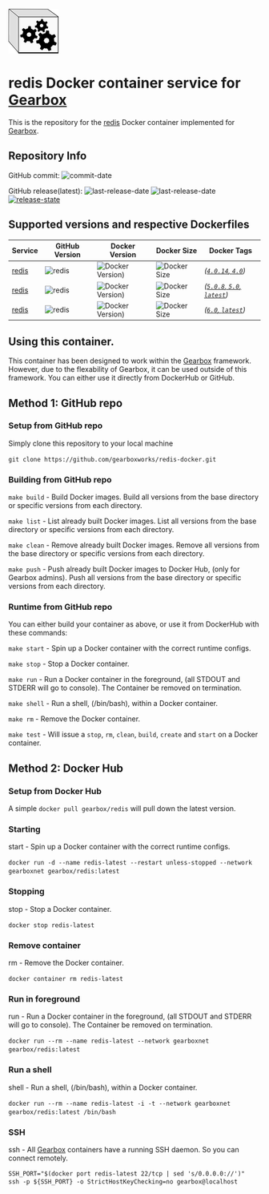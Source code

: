![Gearbox](https://raw.githubusercontent.com/gearboxworks/gearboxworks.github.io/master/assets/images/gearbox-logo.png)


# redis Docker container service for [Gearbox](https://github.com/gearboxworks/)
This is the repository for the [redis](https://en.wikipedia.org/wiki/Redis) Docker container implemented for [Gearbox](https://github.com/gearboxworks/).


## Repository Info
GitHub commit: ![commit-date](https://img.shields.io/github/last-commit/gearboxworks/docker-redis?style=flat-square)

GitHub release(latest): ![last-release-date](https://img.shields.io/github/release-date/gearboxworks/docker-redis) ![last-release-date](https://img.shields.io/github/v/tag/gearboxworks/docker-redis?sort=semver) [![release-state](https://github.com/gearboxworks/docker-redis/workflows/release/badge.svg?event=release)](https://github.com/gearboxworks/docker-redis/actions?query=workflow%3Arelease)


## Supported versions and respective Dockerfiles
| Service | GitHub Version | Docker Version | Docker Size | Docker Tags |
| ------- | -------------- | -------------- | ----------- | ----------- |
| [redis](https://en.wikipedia.org/wiki/Redis) | ![redis](https://img.shields.io/badge/redis-4.0.14-green.svg) | ![Docker Version)](https://img.shields.io/docker/v/gearboxworks/redis/4.0.14) | ![Docker Size](https://img.shields.io/docker/image-size/gearboxworks/redis/4.0.14) | _([`4.0.14`, `4.0`](https://github.com/gearboxworks/docker-redis/blob/master/4.0/DockerfileRuntime))_ |
| [redis](https://en.wikipedia.org/wiki/Redis) | ![redis](https://img.shields.io/badge/redis-5.0.8-green.svg) | ![Docker Version)](https://img.shields.io/docker/v/gearboxworks/redis/5.0.8) | ![Docker Size](https://img.shields.io/docker/image-size/gearboxworks/redis/5.0.8) | _([`5.0.8`, `5.0`, `latest`](https://github.com/gearboxworks/docker-redis/blob/master/5.0/DockerfileRuntime))_ |
| [redis](https://en.wikipedia.org/wiki/Redis) | ![redis](https://img.shields.io/badge/redis-6.0-green.svg) | ![Docker Version)](https://img.shields.io/docker/v/gearboxworks/redis/6.0) | ![Docker Size](https://img.shields.io/docker/image-size/gearboxworks/redis/6.0) | _([`6.0`, `latest`](https://github.com/gearboxworks/docker-redis/blob/master//DockerfileRuntime))_ |


## Using this container.
This container has been designed to work within the [Gearbox](https://github.com/gearboxworks/)
framework.
However, due to the flexability of Gearbox, it can be used outside of this framework.
You can either use it directly from DockerHub or GitHub.


## Method 1: GitHub repo

### Setup from GitHub repo
Simply clone this repository to your local machine

`git clone https://github.com/gearboxworks/redis-docker.git`

### Building from GitHub repo
`make build` - Build Docker images. Build all versions from the base directory or specific versions from each directory.

`make list` - List already built Docker images. List all versions from the base directory or specific versions from each directory.

`make clean` - Remove already built Docker images. Remove all versions from the base directory or specific versions from each directory.

`make push` - Push already built Docker images to Docker Hub, (only for Gearbox admins). Push all versions from the base directory or specific versions from each directory.

### Runtime from GitHub repo
You can either build your container as above, or use it from DockerHub with these commands:

`make start` - Spin up a Docker container with the correct runtime configs.

`make stop` - Stop a Docker container.

`make run` - Run a Docker container in the foreground, (all STDOUT and STDERR will go to console). The Container be removed on termination.

`make shell` - Run a shell, (/bin/bash), within a Docker container.

`make rm` - Remove the Docker container.

`make test` - Will issue a `stop`, `rm`, `clean`, `build`, `create` and `start` on a Docker container.


## Method 2: Docker Hub

### Setup from Docker Hub
A simple `docker pull gearbox/redis` will pull down the latest version.

### Starting
start - Spin up a Docker container with the correct runtime configs.

`docker run -d --name redis-latest --restart unless-stopped --network gearboxnet gearbox/redis:latest`

### Stopping
stop - Stop a Docker container.

`docker stop redis-latest`

### Remove container
rm - Remove the Docker container.

`docker container rm redis-latest`

### Run in foreground
run - Run a Docker container in the foreground, (all STDOUT and STDERR will go to console). The Container be removed on termination.

`docker run --rm --name redis-latest --network gearboxnet gearbox/redis:latest`

### Run a shell
shell - Run a shell, (/bin/bash), within a Docker container.

`docker run --rm --name redis-latest -i -t --network gearboxnet gearbox/redis:latest /bin/bash`

### SSH
ssh - All [Gearbox](https://github.com/gearboxworks/) containers have a running SSH daemon. So you can connect remotely.

```
SSH_PORT="$(docker port redis-latest 22/tcp | sed 's/0.0.0.0://')"
ssh -p ${SSH_PORT} -o StrictHostKeyChecking=no gearbox@localhost
```

